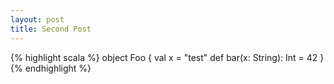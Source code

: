 ```yaml
---
layout: post
title: Second Post
---
```


{% highlight scala %}
object Foo {
  val x = "test"
  def bar(x: String): Int = 42
}
{% endhighlight %}

